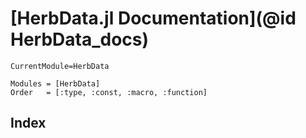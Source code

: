 # [HerbData.jl Documentation](@id HerbData_docs)

```@meta
CurrentModule=HerbData
```

```@autodocs
Modules = [HerbData]
Order   = [:type, :const, :macro, :function]
```

## Index

```@index
```
